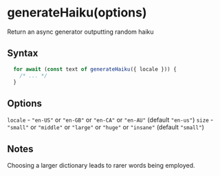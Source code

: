 # generateHaiku(options)

Return an async generator outputting random haiku

## Syntax

```js
  for await (const text of generateHaiku({ locale })) {
    /* ... */
  }
```

## Options

`locale` - `"en-US"` or `"en-GB"` or `"en-CA"` or `"en-AU"` (default `"en-us"`)
`size` - `"small"` or `"middle"` or `"large"` or `"huge"` or `"insane"` (default `"small"`)

## Notes

Choosing a larger dictionary leads to rarer words being employed.